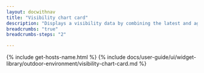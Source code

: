 ```yaml
---
layout: docwithnav
title: "Visibility chart card"
description: "Displays a visibility data by combining the latest and aggregated values with an optional simplified chart."
breadcrumbs: "true"
breadcrumbs-steps: "2"

---
```

{% include get-hosts-name.html %}
{% include docs/user-guide/ui/widget-library/outdoor-environment/visibility-chart-card.md %}
